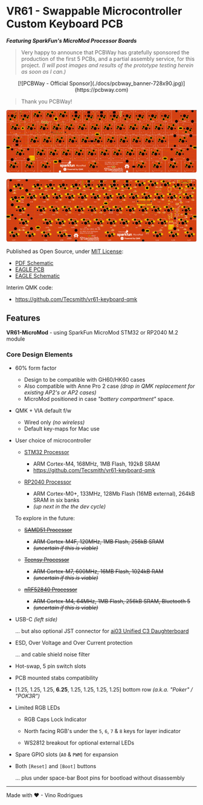 # VR61 - Swappable Microcontroller Custom Keyboard PCB

***Featuring SparkFun's MicroMod Processor Boards***

> Very happy to announce that PCBWay has gratefully sponsored the production of the first 5 PCBs, and a partial assembly service, for this project.  *(I will post images and results of the prototype testing herein as soon as I can.)*

<center>
[![PCBWay - Official Sponsor](./docs/pcbway_banner-728x90.jpg)](https://pcbway.com)
</center>

> Thank you PCBWay!

![](docs/vr61-pcb-top.png)

![](docs/vr61-pcb-btm.png)

Published as Open Source, under [MIT License](LICENSE.md):
* [PDF Schematic](docs/vr61.pdf)
* [EAGLE PCB](EAGLE/vr61/vr61.brd)
* [EAGLE Schematic](EAGLE/vr61/vr61.sch)

Interim QMK code:
* https://github.com/Tecsmith/vr61-keyboard-qmk

## Features

**VR61-MicroMod** - using SparkFun MicroMod STM32 or RP2040 M.2 module

### Core Design Elements

- 60% form factor
    - Design to be compatible with GH60/HK60 cases
    - Also compatible with Anne Pro 2 case *(drop in QMK replacement for existing AP2's or AP2 cases)*
    - MicroMod positioned in case *"battery compartment"* space.

- QMK + VIA default f/w
    - Wired only *(no wireless)*
    - Default key-maps for Mac use

- User choice of microcontroller
    
    - [STM32 Processor](https://www.sparkfun.com/products/17713)
        - ARM Cortex-M4, 168MHz, 1MB Flash, 192kB SRAM
        - https://github.com/Tecsmith/vr61-keyboard-qmk

    - [RP2040 Processor](https://www.sparkfun.com/products/17720)
        - ARM Cortex-M0+, 133MHz, 128Mb Flash (16MB external), 264kB SRAM in six banks
        - *(up next in the the dev cycle)*

    To explore in the future:

    - ~~[SAMD51 Processor](http://www.sparkfun.com/products/16791)~~
        - ~~ARM Cortex-M4F, 120MHz, 1MB Flash, 256kB SRAM~~
        - ~~*(uncertain if this is viable)*~~

    - ~~[Teensy Processor](http://www.sparkfun.com/products/16402)~~
        - ~~ARM Cortex-M7, 600MHz, 16MB Flash, 1024kB RAM~~
        - ~~*(uncertain if this is viable)*~~

    - ~~[nRF52840 Processor](http://www.sparkfun.com/products/16984)~~
        - ~~ARM Cortex-M4, 64MHz, 1MB Flash, 256kB SRAM, Bluetooth 5~~
        - ~~*(uncertain if this is viable)*~~

- USB-C *(left side)*

    ... but also optional JST connector for [ai03 Unified C3 Daughterboard](https://github.com/ai03-2725/Unified-Daughterboard)

- ESD, Over Voltage and Over Current protection

    ... and cable shield noise filter

- Hot-swap, 5 pin switch slots

- PCB mounted stabs compatibility

- [1.25, 1.25, 1.25, **6.25**, 1.25, 1.25, 1.25, 1.25] bottom row *(a.k.a. "Poker" / "POK3R")*

- Limited RGB LEDs

    - RGB Caps Lock Indicator

    - North facing RGB's under the `5`, `6`, `7` & `8` keys for layer indicator

    - WS2812 breakout for optional external LEDs

- Spare GPIO slots (`A0` & `PWM`) for expansion

- Both `[Reset]` and `[Boot]` buttons

    ... plus under space-bar Boot pins for bootload without disassembly


---
Made with &#9829; - Vino Rodrigues
